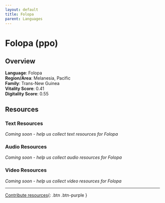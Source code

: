 ```yaml
---
layout: default
title: Folopa
parent: Languages
---
```


# Folopa (ppo)

## Overview

**Language**: Folopa  
**Region/Area**: Melanesia, Pacific  
**Family**: Trans-New Guinea  
**Vitality Score**: 0.41  
**Digitality Score**: 0.55  

## Resources

### Text Resources
*Coming soon - help us collect text resources for Folopa*

### Audio Resources
*Coming soon - help us collect audio resources for Folopa*

### Video Resources
*Coming soon - help us collect video resources for Folopa*

---

[Contribute resources](https://fairtrain.github.io/){: .btn .btn-purple }
